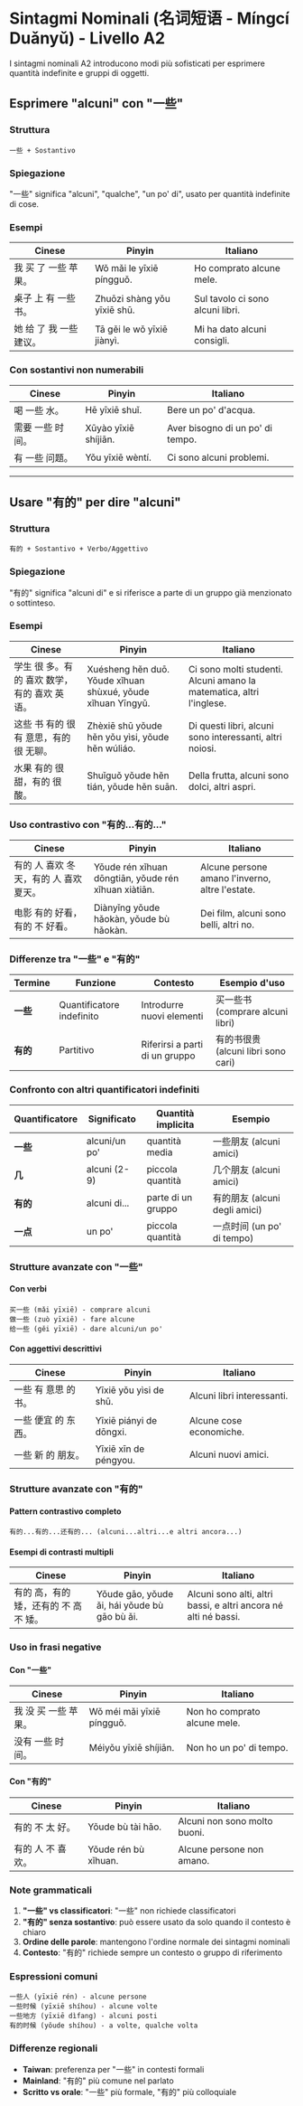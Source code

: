 # Sintagmi Nominali (名词短语 - Míngcí Duǎnyǔ) - Livello A2

I sintagmi nominali A2 introducono modi più sofisticati per esprimere quantità indefinite e gruppi di oggetti.

## Esprimere "alcuni" con "一些"

### Struttura

```
一些 + Sostantivo
```

### Spiegazione

"一些" significa "alcuni", "qualche", "un po' di", usato per quantità indefinite di cose.

### Esempi

| Cinese | Pinyin | Italiano |
|--------|--------|----------|
| 我 买 了 一些 苹果。 | Wǒ mǎi le yīxiē píngguǒ. | Ho comprato alcune mele. |
| 桌子 上 有 一些 书。 | Zhuōzi shàng yǒu yīxiē shū. | Sul tavolo ci sono alcuni libri. |
| 她 给 了 我 一些 建议。 | Tā gěi le wǒ yīxiē jiànyì. | Mi ha dato alcuni consigli. |

### Con sostantivi non numerabili

| Cinese | Pinyin | Italiano |
|--------|--------|----------|
| 喝 一些 水。 | Hē yīxiē shuǐ. | Bere un po' d'acqua. |
| 需要 一些 时间。 | Xūyào yīxiē shíjiān. | Aver bisogno di un po' di tempo. |
| 有 一些 问题。 | Yǒu yīxiē wèntí. | Ci sono alcuni problemi. |

---

## Usare "有的" per dire "alcuni"

### Struttura

```
有的 + Sostantivo + Verbo/Aggettivo
```

### Spiegazione

"有的" significa "alcuni di" e si riferisce a parte di un gruppo già menzionato o sottinteso.

### Esempi

| Cinese | Pinyin | Italiano |
|--------|--------|----------|
| 学生 很 多。有的 喜欢 数学，有的 喜欢 英语。 | Xuésheng hěn duō. Yǒude xǐhuan shùxué, yǒude xǐhuan Yīngyǔ. | Ci sono molti studenti. Alcuni amano la matematica, altri l'inglese. |
| 这些 书 有的 很 有 意思，有的 很 无聊。 | Zhèxiē shū yǒude hěn yǒu yìsi, yǒude hěn wúliáo. | Di questi libri, alcuni sono interessanti, altri noiosi. |
| 水果 有的 很 甜，有的 很 酸。 | Shuǐguǒ yǒude hěn tián, yǒude hěn suān. | Della frutta, alcuni sono dolci, altri aspri. |

### Uso contrastivo con "有的...有的..."

| Cinese | Pinyin | Italiano |
|--------|--------|----------|
| 有的 人 喜欢 冬天，有的 人 喜欢 夏天。 | Yǒude rén xǐhuan dōngtiān, yǒude rén xǐhuan xiàtiān. | Alcune persone amano l'inverno, altre l'estate. |
| 电影 有的 好看，有的 不 好看。 | Diànyǐng yǒude hǎokàn, yǒude bù hǎokàn. | Dei film, alcuni sono belli, altri no. |

### Differenze tra "一些" e "有的"

| Termine | Funzione | Contesto | Esempio d'uso |
|---------|----------|----------|---------------|
| **一些** | Quantificatore indefinito | Introdurre nuovi elementi | 买一些书 (comprare alcuni libri) |
| **有的** | Partitivo | Riferirsi a parti di un gruppo | 有的书很贵 (alcuni libri sono cari) |

### Confronto con altri quantificatori indefiniti

| Quantificatore | Significato | Quantità implicita | Esempio |
|----------------|-------------|-------------------|---------|
| **一些** | alcuni/un po' | quantità media | 一些朋友 (alcuni amici) |
| **几** | alcuni (2-9) | piccola quantità | 几个朋友 (alcuni amici) |
| **有的** | alcuni di... | parte di un gruppo | 有的朋友 (alcuni degli amici) |
| **一点** | un po' | piccola quantità | 一点时间 (un po' di tempo) |

### Strutture avanzate con "一些"

#### Con verbi

```
买一些 (mǎi yīxiē) - comprare alcuni
做一些 (zuò yīxiē) - fare alcune
给一些 (gěi yīxiē) - dare alcuni/un po'
```

#### Con aggettivi descrittivi

| Cinese | Pinyin | Italiano |
|--------|--------|----------|
| 一些 有 意思 的 书。 | Yīxiē yǒu yìsi de shū. | Alcuni libri interessanti. |
| 一些 便宜 的 东西。 | Yīxiē piányi de dōngxi. | Alcune cose economiche. |
| 一些 新 的 朋友。 | Yīxiē xīn de péngyou. | Alcuni nuovi amici. |

### Strutture avanzate con "有的"

#### Pattern contrastivo completo

```
有的...有的...还有的... (alcuni...altri...e altri ancora...)
```

#### Esempi di contrasti multipli

| Cinese | Pinyin | Italiano |
|--------|--------|----------|
| 有的 高，有的 矮，还有的 不 高 不 矮。 | Yǒude gāo, yǒude ǎi, hái yǒude bù gāo bù ǎi. | Alcuni sono alti, altri bassi, e altri ancora né alti né bassi. |

### Uso in frasi negative

#### Con "一些"

| Cinese | Pinyin | Italiano |
|--------|--------|----------|
| 我 没 买 一些 苹果。 | Wǒ méi mǎi yīxiē píngguǒ. | Non ho comprato alcune mele. |
| 没有 一些 时间。 | Méiyǒu yīxiē shíjiān. | Non ho un po' di tempo. |

#### Con "有的"

| Cinese | Pinyin | Italiano |
|--------|--------|----------|
| 有的 不 太 好。 | Yǒude bù tài hǎo. | Alcuni non sono molto buoni. |
| 有的 人 不 喜欢。 | Yǒude rén bù xǐhuan. | Alcune persone non amano. |

### Note grammaticali

1. **"一些" vs classificatori**: "一些" non richiede classificatori
2. **"有的" senza sostantivo**: può essere usato da solo quando il contesto è chiaro
3. **Ordine delle parole**: mantengono l'ordine normale dei sintagmi nominali
4. **Contesto**: "有的" richiede sempre un contesto o gruppo di riferimento

### Espressioni comuni

```
一些人 (yīxiē rén) - alcune persone
一些时候 (yīxiē shíhou) - alcune volte
一些地方 (yīxiē dìfang) - alcuni posti
有的时候 (yǒude shíhou) - a volte, qualche volta
```

### Differenze regionali

- **Taiwan**: preferenza per "一些" in contesti formali
- **Mainland**: "有的" più comune nel parlato
- **Scritto vs orale**: "一些" più formale, "有的" più colloquiale
